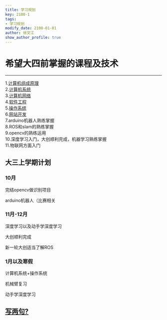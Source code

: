 ```yaml
---
title: 学习规划
key: 2100-1
tags: 
- 学习规划
modify_date: 2100-01-01
author: 徐文江
show_author_profile: true
---
```



# 希望大四前掌握的课程及技术     
<!--more-->     
-------------------------------
1.[计算机组成原理](https://www.bilibili.com/video/BV1n44y1e7bp?spm_id_from=333.999.0.0&vd_source=0f810c01e1c257c43bb0938d6a035b83)    
2.[计算机系统](https://nju-projectn.github.io/ics-pa-gitbook/ics2021/)     
3.[计算机网络](https://csdiy.wiki/%E8%AE%A1%E7%AE%97%E6%9C%BA%E7%BD%91%E7%BB%9C/CS144/)    
4.[软件工程](https://csdiy.wiki/%E8%BD%AF%E4%BB%B6%E5%B7%A5%E7%A8%8B/6031/)     
5.[操作系统](https://csdiy.wiki/%E6%93%8D%E4%BD%9C%E7%B3%BB%E7%BB%9F/NJUOS/)    
6.[网站开发](https://csdiy.wiki/Web%E5%BC%80%E5%8F%91/CS142/)         
7.arduino机器人熟练掌握      
8.ROS和slam的熟练掌握   
9.opencv的熟练运用       
10.深度学习入门，大创顺利完成，机器学习熟练掌握               
11.物联网方面入门        

## 大三上学期计划

### 10月            

完结opencv做识别项目             

arduino机器人（比赛相关			 

### 11月-12月            

深度学习以及动手学深度学习  		 

大创顺利完成		 	

新一轮大创适当了解ROS       

### 1月以及寒假            

计算机系统+操作系统           

机械臂复习           

动手学深度学习         




## [写两句?](https://github.com/HEA1OR/HEA1OR.github.io/tree/master/_posts)